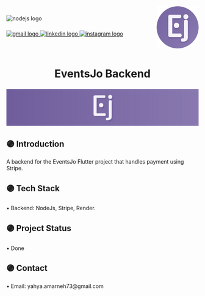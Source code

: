 
<img align="right" height="110" src="assets/git_images/logo.png"  />

###

<div align="left">
  <img src="https://cdn.jsdelivr.net/gh/devicons/devicon@latest/icons/nodejs/nodejs-original.svg" height="30" alt="nodejs logo"  />
</div>

###

<div align="left">
  <a href="mailto:yahya.amarneh73@gmail.com">
  <img src="https://img.shields.io/static/v1?message=Gmail&logo=gmail&label=&color=D14836&logoColor=white&labelColor=&style=for-the-badge" height="35" alt="gmail logo"  />
  </a>
  <a href="https://www.linkedin.com/in/yahya-amarneh-315528229/">
  <img src="https://img.shields.io/static/v1?message=LinkedIn&logo=linkedin&label=&color=0077B5&logoColor=white&labelColor=&style=for-the-badge" height="35" alt="linkedin logo"  />
  </a>
  <a href="https://www.instagram.com/yahyaamarneh_/">
  <img src="https://img.shields.io/static/v1?message=Instagram&logo=instagram&label=&color=E4405F&logoColor=white&labelColor=&style=for-the-badge" height="35" alt="instagram logo"  />
  </a>
</div>

###

<br clear="both">

<h1 align="center">EventsJo Backend</h1>

###

<div align="center">
  <img  src="assets/git_images/banner.jpg"  />
</div>

###

<h2 align="left">🟣 Introduction</h2>

<p align="left">A backend for the EventsJo Flutter project that handles payment using Stripe.</p>

###

<h2 align="left">🟣 Tech Stack</h2>

###

<p align="left">• Backend: NodeJs, Stripe, Render.</p>

###

<h2 align="left">🟣 Project Status</h2>

###

<p align="left">• Done</p>

###

<h2 align="left">🟣 Contact</h2>

<p align="left">• Email: yahya.amarneh73@gmail.com</p>



